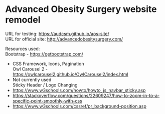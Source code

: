 # Advanced Obesity Surgery website remodel

URL for testing: https://audcsm.github.io/aos-site/  
URL for official site: http://advancedobesitysurgery.com/

Resources used:  
Bootstrap - https://getbootstrap.com/  
* CSS Framework, Icons, Pagination  
Owl Carousel 2 - https://owlcarousel2.github.io/OwlCarousel2/index.html
* Not currently used  
Sticky Header / Logo Changing  
* https://www.w3schools.com/howto/howto_js_navbar_sticky.asp  
* https://stackoverflow.com/questions/22609247/how-to-zoom-in-to-a-specific-point-smoothly-with-css  
* https://www.w3schools.com/cssref/pr_background-position.asp  
